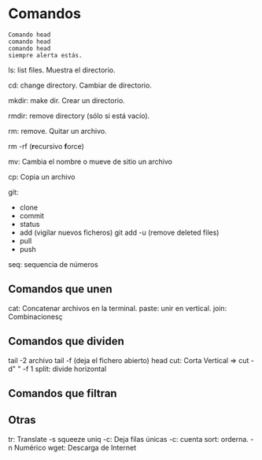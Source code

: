 # Comandos

```
Comando head
comando head
comando head
siempre alerta estás.
```

ls: list files. Muestra el directorio.

cd: change directory. Cambiar de directorio.

mkdir: make dir. Crear un directorio.

rmdir: remove directory (sólo si está vacío).

rm: remove. Quitar un archivo.

rm -rf (**r**ecursivo **f**orce)

mv: Cambia el nombre o mueve de sitio un archivo

cp: Copia un archivo



git: 

- clone 
- commit 
- status 
- add (vigilar nuevos ficheros)
  git add -u (remove deleted files)
- pull
- push

seq: sequencia de números

## Comandos que unen

cat: Concatenar archivos en la terminal.
paste: unir en vertical.
join: Combinacionesç

## Comandos que dividen
tail -2 archivo
tail -f (deja el fichero abierto)
head
cut: Corta Vertical => cut -d" " -f 1
split: divide horizontal

## Comandos que filtran


## Otras
tr: Translate
   -s squeeze
uniq -c: Deja filas únicas -c: cuenta
sort: orderna. -n Numérico
wget: Descarga de Internet

